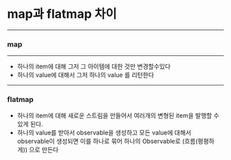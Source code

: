 # map과 flatmap 차이
---
### map
---
* 하나의 item에 대해 그저 그 아이템에 대한 것만 변경할수있다
* 하나의 value에 대해서 그저 하나의 value 를 리턴한다
---
### flatmap
* 하나의 item에 대해 새로운 스트림을 만들어서 여러개의 변형된 item을 발행할 수 있게 된다.
* 하나의 value를 받아서 observable을 생성하고 모든 value에 대해서 observable이 생성되면 이를 하나로 묶어 하나의 Observable로 (흐름(평평하게)) 으로 만든다
